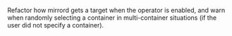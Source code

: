 Refactor how mirrord gets a target when the operator is enabled, and warn when randomly selecting a container in multi-container situations (if the user did not specify a container).